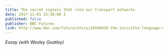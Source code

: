 ```yaml
---
title: The secret signals that rule our transport networks
date: 2017-11-01 15:38:00 Z
published: false
publisher: BBC Futures
link: http://www.bbc.com/future/story/20160426-the-invisible-language-of-trains-boats-and-planes
---
```


*Essay (with Wesley Goatley)*